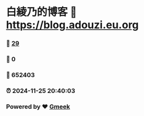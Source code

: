 # 白綾乃的博客 :link: https://blog.adouzi.eu.org 
### :page_facing_up: [29](https://blog.adouzi.eu.org/tag.html) 
### :speech_balloon: 0 
### :hibiscus: 652403 
### :alarm_clock: 2024-11-25 20:40:03 
### Powered by :heart: [Gmeek](https://github.com/Meekdai/Gmeek)
